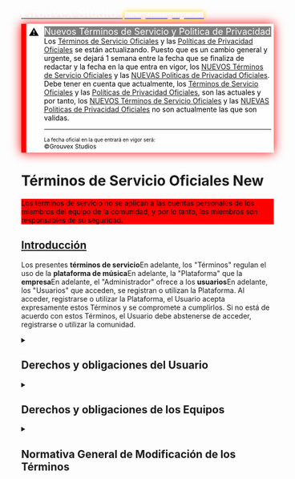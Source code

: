 <html lang="es">
<script src="jquery-3.5.1.min.js"></script>
 <script> 
    $(function(){
      $("#menu").load("menu.html"); 
    });
    $(function(){
      $("#footer").load("footer.html"); 
    });
  $(function(){
      $("#news").load("news.html"); 
    });
  $(function(){
      $("#tosypp").load("tosypp.html"); 
    });
 </script>
<!-- header.html -->
<head>
<script src="index.js"></script> <script src="time.js"></script> <script src="temas.js"></script> <link rel="stylesheet" href="index.css"> <link rel="stylesheet" href="temas.css">
<link rel="icon" href="img/GROUVEX.png"> <link rel="icon" href="GROUVEX.png" type="image/x-icon">
<meta name="viewport" content="width=device-width, initial-scale=1" charset="UTF-8"> <meta name="author" content="Grouvex Studios"> <meta http-equiv="X-UA-Compatible" content="IE=edge"> <meta name="copyright" content="Grouvex Studios"> <meta http-equiv="Cache-Control" content="no-cache, no-store, must-revalidate"> <meta http-equiv="Content-Security-Policy" content="policy"> <meta http-equiv="Referrer-Policy" content="no-referrer"> <meta name="keywords" content="Grouvex, Música, Grouvex Studios, Grouvex's Projects"> <meta name="theme-color" content="#hexcode"> <link rel="canonical" href="URL_canónica">
  <!-- Clarity tracking code for https://grouvex.github.io/ -->
  <script>    (function(c,l,a,r,i,t,y){        c[a]=c[a]||function(){(c[a].q=c[a].q||[]).push(arguments)};        t=l.createElement(r);t.async=1;t.src="https://www.clarity.ms/tag/"+i+"?ref=bwt";y=l.getElementsByTagName(r)[0];y.parentNode.insertBefore(t,y);})(window, document, "clarity", "script", "mdkjlz9c01");</script>
<!-- Editable -->
<meta property="og:title" content="Términos de Servicio Oficiales  - Grouvex Studios"> <meta property="og:description" content="Términos de Servicio Oficiales de ©Grouvex Studios"> <meta property="og:image" href="img/GROUVEX.png">
<title>Términos de Servicio Oficiales - Grouvex Studios</title>
<!-- Main Top -->
<mainTop>
<a href="https://grouvex.github.io/"><span style="font-family: Times New Roman; sans-serif; font-size: 30px;color:white">Grouvex Studios</span></a>
<span style="font-family: Times New Roman;color:white;box-shadow: 0 0 10px gold"> <a href="https://grouvex.github.io/"><u style="color: blue"><span style="color: white">Inicio</span></u></a> | <a href="https://grouvex.github.io/artistas"><u style="color: blue"><span style="color: white">Artistas</span></u></a> | <a href="https://grouvex.github.io/sign-up" style="pointer-events: none"><u style="color: blue"><span style="color: white">Registrarse</span></u></a> <span id="menu"></span>
</span>
</mainTop>
</head>
<body>
 <!-- Anuncio -->
 <div id="news"></div>
 <div id="tosypp"></div>
 <div style="background: rgba(255, 255, 255, 0.5);border-left: 10px solid red;color: #000000;padding: 5px;display: flex; box-shadow: 0 0 20px red;margin-top:5px">
    <div style="font-size: 20px; margin-right: 10px">⚠️</div>
    <div style="flex-grow: 1">
        <p style="color: white; background: rgba(0, 0, 0, 0.5);font-size: 18px; margin: 0">Nuevos Términos de Servicio y Politica de Privacidad</p>
        <p style="background: rgba(255, 255, 255, 0.5);font-size: 14px; margin: 0;color:black">Los <a href="https://grouvex.github.io/tos"><u style="color white">Términos de Servicio Oficiales</u></a> y las <a href="https://grouvex.github.io/pp"><u style="color white">Políticas de Privacidad Oficiales</u></a> se están actualizando. Puesto que es un cambio general y urgente, se dejará 1 semana entre la fecha que se finaliza de redactar y la fecha en la que entra en vigor, los <a href="https://grouvex.github.io/n-tos"><u style="color white">NUEVOS Términos de Servicio Oficiales</u></a> y las <a href="https://grouvex.github.io/n-pp"><u style="color white">NUEVAS Politicas de Privacidad Oficiales</u></a>.</p>
        <p style="background: rgba(255, 255, 255, 0.5);font-size: 14px; margin: 0;color:black">Debe tener en cuenta que actualmente, los <a href="https://grouvex.github.io/tos"><u style="color white">Términos de Servicio Oficiales</u></a> y las <a href="https://grouvex.github.io/pp"><u style="color white">Políticas de Privacidad Oficiales</u></a>, son las actuales y por tanto, los <a href="https://grouvex.github.io/n-tos"><u style="color white">NUEVOS Términos de Servicio Oficiales</u></a> y las <a href="https://grouvex.github.io/n-pp"><u style="color white">NUEVAS Politicas de Privacidad Oficiales</u></a> no son actualmente las que son validas.</p>
<hr>
<p style="background: rgba(255, 255, 255, 0.5);font-size: 10px;color:black;margin:0">La fecha oficial en la que entrará en vigor será: <n style="color:black"><span id="Vigor"></span></n></p>
<p style="background: rgba(255, 255, 255, 0.5);font-size: 12px;color:black;margin:0">©Grouvex Studios</p>
 <script>const uTVigor = 1728230400; actualizarFechas(uTVigor, "Vigor");</script>
    </div> 
</div>
<main>
  <!-- Título -->
 <h1>Términos de Servicio Oficiales <span class="status new">New</span></h1>
 <!--Text -->
  <aside style="background-color: red; color: black"><p>
      Los términos de servicio <n>no se aplican a las cuentas personales de los miembros del equipo de la comunidad</n>, y por lo tanto, los miembros son responsables de su seguridad.</p>
    </aside>
  <article id="Introducción">
    <section>
   <a href="#Introducción"><h2>Introducción</h2></a>
    <p>Los presentes <span class="tooltip"><strong>términos de servicio</strong><span class="tooltiptext">En adelante, los "Términos"</span></span> regulan el uso de la <span class="tooltip"><strong>plataforma de música</strong><span class="tooltiptext">En adelante, la "Plataforma"</span></span> que la <span class="tooltip"><strong>empresa</strong><span class="tooltiptext">En adelante, el "Administrador"</span></span> ofrece a los <span class="tooltip"><strong>usuarios</strong><span class="tooltiptext">En adelante, los "Usuarios"</span></span> que acceden, se registran o utilizan la Plataforma.
     Al acceder, registrarse o utilizar la Plataforma, el Usuario acepta expresamente estos Términos y se compromete a cumplirlos. Si no está de acuerdo con estos Términos, el Usuario debe abstenerse de acceder, registrarse o utilizar la comunidad.</p>
  </section>
</article>
<article id="Derechos_y_Obligaciones_del_Usuario">
   <details>
  <summary href="#Derechos_y_Obligaciones_del_Usuario"><h2>Derechos y obligaciones del Usuario</h2></summary>
<section id="Derechos_del_Usuario"> 
<details>
  <summary href="#Derechos_del_Usuario"><h3>Derechos del Usuario</h3></summary>
    <ol>
     <li><p>Acceder a la comunidad y al contenido musical disponible en ella, siempre y cuando respete los derechos de autor y las licencias de uso de dicho contenido.</p></li>
     <li><p>En caso de crear, subir, compartir y difundir sus propios contenidos musicales en la Plataforma, debe tener los correspondientes derechos de autor y licencias de uso, y que no infrinjan ninguna norma legal o moral.</p></li>
     <li><p>Comentar, calificar y participar en actividades sociales y comunitarias que se desarrollen en la comunidad, siempre y cuando lo haga con respeto y educación hacia los demás Usuarios y Administradores.</p></li>
     <li><p>Solicitar a los Administradores que modifiquen o eliminen sus datos personales, así como ejercer sus derechos de acceso, rectificación, cancelación y oposición, de acuerdo con la política de privacidad de la comunidad.</p></li>
    </ol>
  </details>
 </section>
<section id="Compromisos_del_Usuario">
<details>
  <summary href="#Compromisos_del_Usuario"><h3>Compromisos del Usuario</h3></summary>
    <ol>
    <li><p>No utilizar la comunidad para fines ilegales, fraudulentos, contrarios a la buena fe o al orden público.</p></li>
    <li><p>No utilizar la comunidad para fines publicitarios</p></li>
    <li><p>Intentar mantener la conversación en los <span class="tooltip"><strong>temas</strong><span class="tooltiptext">Los temas relacionados actualmente con Grouvex Studios son: <n>la música y la animación con el sonido.</n></span></span> que estén con relación a Grouvex Studios</p></li>
</ol>
 </details> 
</section>
</details>
</article>
<article id="Derechos_y_Obligaciones_de_los_Equipos">
 <details>
   <summary href="#Derechos_y_Obligaciones_de_los_Equipos"><h2>Derechos y obligaciones de los Equipos</h2></summary>
<section id="Derechos_de_los_Administradores">
<details>
  <summary href="#Derechos_de_los_Administradores"><h3>Derechos de los Administradores</h3></summary>
   <ol>
    <li><p>Establecer las condiciones de acceso, registro y uso de la comunidad, así como modificarlas en cualquier momento, respetando la normativa general de modificación de las normas.</p></li>
    <li><p>Supervisar y moderar los contenidos musicales y las actividades sociales y comunitarias que se lleven a cabo en la comunidad, así como eliminar aquellos que considere inapropiados o contrarios a estos Términos.</p></li>
    <li><p>Bloquear o cancelar el acceso o registro de aquellos Usuarios que violen estos Términos o que hagan un uso indebido o abusivo de la comunidad.</p></li>
    <li><p>Proteger los datos personales de los Usuarios de acuerdo con la política de privacidad de la comunidad y la normativa vigente en materia de protección de datos.</p></li>
    <li><p>Resolver cualquier duda, queja o reclamación que pueda surgir en relación con el uso de la comunidad.</p></li>
   </ol>
 </details>
   </section>
<section id="Compromisos_de_los_Administradores"> 
<details>
  <summary href="#Compromisos_de_los_Administradores"><h3>Compromisos de los Administradores</h3></summary>
    <ol>
    <li><p>Garantizar el correcto funcionamiento y disponibilidad de la comunidad, salvo por causas ajenas a su control o por razones técnicas o de mantenimiento.</p></li>
    <li><p>Respetar los derechos de propiedad intelectual e industrial de los Usuarios y terceros sobre los contenidos musicales que se publiquen en la comunidad.</p></li>
    <li><p>No utilizar los datos personales de los Usuarios para fines distintos a los establecidos en la política de privacidad de la comunidad.</p></li>
    <li><p>No divulgar ni transferir los datos personales de los Usuarios a terceros sin su consentimiento expreso.</p></li>
    </ol>
 </details>
   </section>
    </details>
 </article>
 <article  id="Normativa_General_de_Modificación_de_los_Términos">
<details>
   <summary href="#Normativa_General_de_Modificacion_de_los_Terminos"><h2>Normativa General de Modificación de los Términos</h2></summary>
<section>
 <details>
   <p>En virtud de la presente Normativa General de Modificación de los Términos, se establece que los reglamentos generales podrán entrar en vigor al día siguiente de su publicación oficial en caso de que se considere que su aplicación es de carácter urgente y de suma importancia para el interés común. En circunstancias normales, dichos reglamentos serán efectivos una semana después de su anuncio oficial, proporcionando así un período razonable para su conocimiento y adecuada implementación.
Por otro lado, los reglamentos específicos de cada comunidad tendrán un tratamiento diferenciado en cuanto a su entrada en vigor. Si se determina que la aplicación de un reglamento comunitario es importante para atender a necesidades particulares o situaciones excepcionales, este podrá ser aplicable una semana después de su comunicación oficial. En caso contrario, si no se identifica una urgencia inmediata, el reglamento comunitario entrará en vigor tres semanas después de su publicación, garantizando tiempo suficiente para su difusión y adaptación por parte de los miembros de la comunidad.
Esta normativa busca equilibrar la necesidad de actuar con prontitud ante situaciones que requieren una respuesta rápida, con el derecho de los individuos y entidades a estar debidamente informados sobre las reglas que afectarán su conducta y obligaciones. Se busca así fomentar un ambiente de transparencia y previsibilidad, elementos esenciales para la confianza y la estabilidad normativa.</p>
  </details>
</section>
 </details>
</article>
</main>
<div id="footer"></div>
</body>
</html>
